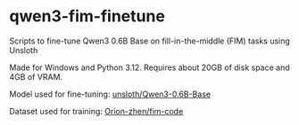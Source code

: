 # qwen3-fim-finetune
Scripts to fine-tune Qwen3 0.6B Base on fill-in-the-middle (FIM) tasks using Unsloth

Made for Windows and Python 3.12.
Requires about 20GB of disk space and 4GB of VRAM.

Model used for fine-tuning:
[unsloth/Qwen3-0.6B-Base](https://huggingface.co/unsloth/Qwen3-0.6B-Base)

Dataset used for training:
[Orion-zhen/fim-code](https://huggingface.co/datasets/Orion-zhen/fim-code)
